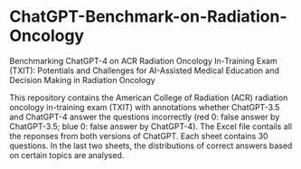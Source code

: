 # ChatGPT-Benchmark-on-Radiation-Oncology

Benchmarking ChatGPT-4 on ACR Radiation Oncology In-Training Exam (TXIT): Potentials and Challenges for AI-Assisted Medical Education and Decision Making in Radiation Oncology

This repository contains the American College of Radiation (ACR) radiation oncology in-training exam (TXIT) with annotations whether ChatGPT-3.5 and ChatGPT-4 answer the questions incorrectly (red 0: false answer by ChatGPT-3.5; blue 0: false answer by ChatGPT-4). The Excel file contails all the reponses from both versions of ChatGPT. Each sheet contains 30 questions. In the last two sheets, the distributions of correct answers based on certain topics are analysed.

